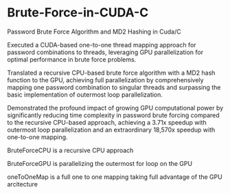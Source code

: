 # Brute-Force-in-CUDA-C
Password Brute Force Algorithm and MD2 Hashing in Cuda/C

Executed a CUDA-based one-to-one thread mapping approach for password combinations to threads, leveraging GPU parallelization for optimal performance in brute force problems.

Translated a recursive CPU-based brute force algorithm with a MD2 hash function to the GPU, achieving full parallelization by comprehensively mapping one password combination to singular threads and surpassing the basic implementation of outermost loop parallelization.

Demonstrated the profound impact of growing GPU computational power by significantly reducing time complexity in password brute forcing compared to the recursive CPU-based approach, achieving a 3.71x speedup with outermost loop parallelization and an extraordinary 18,570x speedup with one-to-one mapping.

BruteForceCPU is a recursive CPU approach

BruteForceGPU is parallelizing the outermost for loop on the GPU

oneToOneMap is a full one to one mapping taking full advantage of the GPU arcitecture
